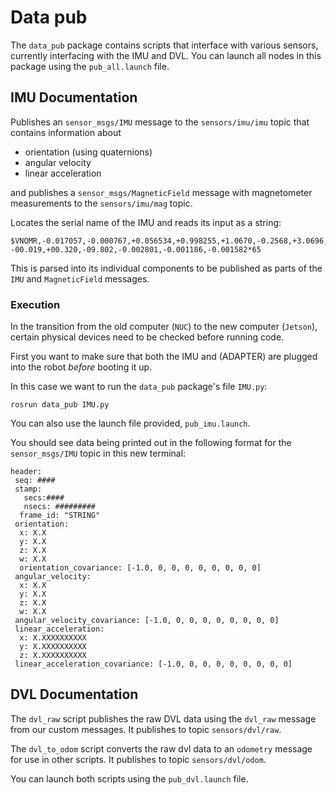 # Data pub

The `data_pub` package contains scripts that interface with various sensors, currently interfacing with the IMU and DVL. You can launch all nodes in this package using the `pub_all.launch` file.
## IMU Documentation

Publishes an `sensor_msgs/IMU` message to the `sensors/imu/imu` topic that contains information about
- orientation (using quaternions)
- angular velocity
- linear acceleration 


and publishes a `sensor_msgs/MagneticField` message with magnetometer measurements to the `sensors/imu/mag` topic.

Locates the serial name of the IMU and reads its input as a string: 

```
$VNQMR,-0.017057,-0.000767,+0.056534,+0.998255,+1.0670,-0.2568,+3.0696,
-00.019,+00.320,-09.802,-0.002801,-0.001186,-0.001582*65
```

This is parsed into its individual components to be published as parts of the `IMU` and `MagneticField` messages.

### Execution

In the transition from the old computer (`NUC`) to the new computer (`Jetson`), certain physical devices need to be checked before running code.

First you want to make sure that both the IMU and (ADAPTER) are plugged into the robot *before* booting it up.

In this case we want to run the `data_pub` package's file `IMU.py`:
```
rosrun data_pub IMU.py
```
You can also use the launch file provided, `pub_imu.launch`.

You should see data being printed out in the following format for the `sensor_msgs/IMU` topic in this new terminal:

```
header:
 seq: ####
 stamp:
   secs:####
   nsecs: #########
  frame_id: "STRING"
 orientation:
  x: X.X
  y: X.X
  z: X.X
  w: X.X
  orientation_covariance: [-1.0, 0, 0, 0, 0, 0, 0, 0, 0]
 angular_velocity:
  x: X.X
  y: X.X
  z: X.X
  w: X.X
 angular_velocity_covariance: [-1.0, 0, 0, 0, 0, 0, 0, 0, 0]
 linear_acceleration:
  x: X.XXXXXXXXXX
  y: X.XXXXXXXXXX
  z: X.XXXXXXXXXX
 linear_acceleration_covariance: [-1.0, 0, 0, 0, 0, 0, 0, 0, 0]
 ```
## DVL Documentation 
The `dvl_raw` script publishes the raw DVL data using the `dvl_raw` message from our custom messages. It publishes to topic `sensors/dvl/raw`.

The `dvl_to_odom` script converts the raw dvl data to an `odometry` message for use in other scripts. It publishes to topic `sensors/dvl/odom`.

You can launch both scripts using the `pub_dvl.launch` file.
